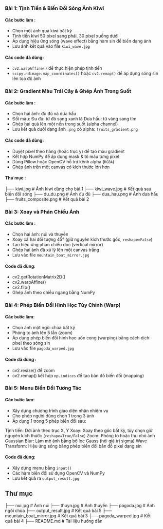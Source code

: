 ### Bài 1: Tịnh Tiến & Biến Đổi Sóng Ảnh Kiwi

#### Các bước làm :
- Chọn một ảnh quả kiwi bất kỳ
- Tịnh tiến kiwi 50 pixel sang phải, 30 pixel xuống dưới
- Áp dụng hiệu ứng sóng (wave effect) bằng hàm sin để biến dạng ảnh
- Lưu ảnh kết quả vào file `kiwi_wave.jpg`

#### Các code đã dùng:
- `cv2.warpAffine()` để thực hiện phép tịnh tiến
- `scipy.ndimage.map_coordinates()` hoặc `cv2.remap()` để áp dụng sóng sin lên tọa độ ảnh

### Bài 2: Gradient Màu Trái Cây & Ghép Ảnh Trong Suốt

#### Các bước làm :
- Chọn hai ảnh: đu đủ và dưa hấu
- Đổi màu:
    Đu đủ: từ đỏ sang xanh lá
    Dưa hấu: từ vàng sang tím
- Ghép hai quả lên một nền trong suốt (alpha channel)
- Lưu kết quả dưới dạng ảnh `.png` có alpha: `fruits_gradient.png`

#### Các code đã dùng:
- Duyệt pixel theo hàng (hoặc trục y) để tạo màu gradient
- Kết hợp NumPy để áp dụng mask & tô màu từng pixel
- Dùng Pillow hoặc OpenCV hỗ trợ kênh alpha (`RGBA`)
- Ghép ảnh trên một canvas có kích thước lớn hơn

#### Thư mục :
├── kiwi.jpg                 # Ảnh kiwi dùng cho bài 1
├── kiwi_wave.jpg            # Kết quả sau biến đổi sóng
├── du_du.png                # Ảnh đu đủ
├── dua_hau.png              # Ảnh dưa hấu
├── fruits_composite.png      # Kết quả bài 2 

### Bài 3: Xoay và Phản Chiếu Ảnh

#### Các bước làm :
- Chọn hai ảnh: núi và thuyền
- Xoay cả hai đối tượng 45° (giữ nguyên kích thước gốc, `reshape=False`)
- Tạo hiệu ứng phản chiếu dọc (vertical mirror)
- Ghép hai ảnh đã xử lý lên một canvas trắng
- Lưu vào file `mountain_boat_mirror.jpg`

#### Code đã dùng:
- cv2.getRotationMatrix2D()
- cv2.warpAffine()
- cv2.flip()
- Ghép ảnh theo chiều ngang bằng NumPy

### Bài 4: Phép Biến Đổi Hình Học Tùy Chỉnh (Warp)

#### Các bước làm:
- Chọn ảnh một ngôi chùa bất kỳ
- Phóng to ảnh lên 5 lần (zoom)
- Áp dụng phép biến đổi hình học uốn cong (warping) bằng cách dịch pixel theo sóng sin
- Lưu vào file `pagoda_warped.jpg`

#### Code đã dùng :
- cv2.resize() để zoom
- cv2.remap() kết hợp `np.indices` để tạo bản đồ biến đổi (mapping)

### Bài 5: Menu Biến Đổi Tương Tác

#### Các bước làm:
- Xây dựng chương trình giao diện nhận nhiệm vụ
- Cho phép người dùng chọn 1 trong 3 ảnh
- Áp dụng 1 trong 5 phép biến đổi sau:

Tịnh tiến: Dời ảnh theo trục X, Y 
Xoay:  Xoay theo góc bất kỳ, tùy chọn giữ nguyên kích thước (`reshape=True/False`) 
Zoom: Phóng to hoặc thu nhỏ ảnh 
Gaussian Blur: Làm mờ ảnh bằng bộ lọc Gauss (hỏi giá trị sigma) 
Wave Transform:  Hiệu ứng sóng bằng phép biến đổi bản đồ pixel dạng sin 

#### Code đã dùng:
- Xây dựng menu bằng `input()`
- Các hàm biến đổi sử dụng OpenCV và NumPy
- Lưu kết quả ra `output_result.jpg`

## Thư mục
├── nui.jpg # Ảnh núi
├── thuyn.jpg # Ảnh thuyền
├── pagoda.jpg # Ảnh ngôi chùa
├── output_result.jpg # Kết quả bài 5
├── mountain_boat_mirror.jpg # Kết quả bài 3
├── pagoda_warped.jpg # Kết quả bài 4
├── README.md # Tài liệu hướng dẫn